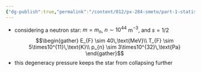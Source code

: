 ```yaml
---
{"dg-publish":true,"permalink":"/content/012/px-284-smeto/part-1-statistical-mechanics/m-fermions/px-284-m5-neutron-stars/","noteIcon":"1","created":"2025-08-27T13:15:24.923+01:00","updated":"2025-02-03T19:30:28.000+00:00"}
---
```


- considering a neutron star: $m = m_n$, $n \sim 10^{44}$ m$^{-3}$, and $s = 1/2$
$$\begin{gather}
E_{F} \sim 40\,\text{MeV}\\
T_{F} \sim 5\times10^{11}\,\text{K}\\
p_{n} \sim 3\times10^{32}\,\text{Pa}
\end{gather}$$
- this degeneracy pressure keeps the star from collapsing further
